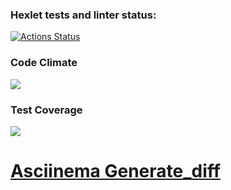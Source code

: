 ### Hexlet tests and linter status:
[![Actions Status](https://github.com/StanislavSol/python-project-50/workflows/hexlet-check/badge.svg)](https://github.com/StanislavSol/python-project-50/actions)

### Code Climate
<a href="https://codeclimate.com/github/StanislavSol/python-project-50/maintainability"><img src="https://api.codeclimate.com/v1/badges/6b8225df7966a971d539/maintainability" /></a>

### Test Coverage
<a href="https://codeclimate.com/github/StanislavSol/python-project-49/test_coverage"><img src="https://api.codeclimate.com/v1/badges/94b723f0c356f5452e84/test_coverage" /></a>

# [Asciinema Generate_diff](https://asciinema.org/a/uZcCFxhrqt4Iox6MgWWxLZEwi)
